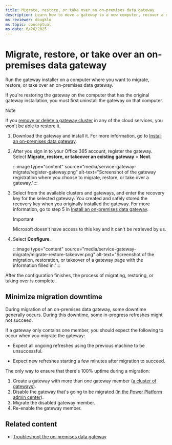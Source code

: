 ```yaml
---
title: Migrate, restore, or take over an on-premises data gateway
description: Learn how to move a gateway to a new computer, recover a damaged gateway, or take over ownership of a gateway.
ms.reviewer: dougklo
ms.topic: conceptual
ms.date: 6/26/2025
---
```


# Migrate, restore, or take over an on-premises data gateway

Run the gateway installer on a computer where you want to migrate, restore, or take over an on-premises data gateway.

If you're restoring the gateway on the computer that has the original gateway installation, you must first uninstall the gateway on that computer.

> [!NOTE]
> If you [remove or delete a gateway cluster](service-gateway-manage.md) in any of the cloud services, you won't be able to restore it.

1. Download the gateway and install it. For more information, go to [Install an on-premises data gateway](service-gateway-install.md).

1. After you sign in to your Office 365 account, register the gateway. Select **Migrate, restore, or takeover an existing gateway** > **Next**.

    :::image type="content" source="media/service-gateway-migrate/register-gateway.png" alt-text="Screenshot of the gateway registration where you choose to migrate, restore, or take over a gateway.":::

1. Select from the available clusters and gateways, and enter the recovery key for the selected gateway. You created and safely stored the recovery key when you originally installed the gateway. For more information, go to step 5 in [Install an on-premises data gateway](service-gateway-install.md).

    > [!IMPORTANT]
    > Microsoft doesn't have access to this key and it can't be retrieved by us.

1. Select **Configure**.

    :::image type="content" source="media/service-gateway-migrate/migrate-restore-takeover.png" alt-text="Screenshot of the migration, restoration, or takeover of a gateway page with the information filled in.":::

After the configuration finishes, the process of migrating, restoring, or taking over is complete.

## Minimize migration downtime

During migration of an on-premises data gateway, some downtime generally occurs. During this downtime, some in-progress refreshes might not succeed.

If a gateway only contains one member, you should expect the following to occur when you migrate the gateway:

* Expect all ongoing refreshes using the previous machine to be unsuccessful.

* Expect new refreshes starting a few minutes after migration to succeed.

The only way to ensure that there's 100% uptime during a migration:

1. Create a gateway with more than one gateway member ([a cluster of gateways](service-gateway-high-availability-clusters.md)).
2. Disable the gateway that's going to be migrated ([in the Power Platform admin center](/power-platform/admin/onpremises-data-gateway-management#details)).
3. Migrate the disabled gateway member.
4. Re-enable the gateway member.

## Related content

* [Troubleshoot the on-premises data gateway](service-gateway-tshoot.md)
